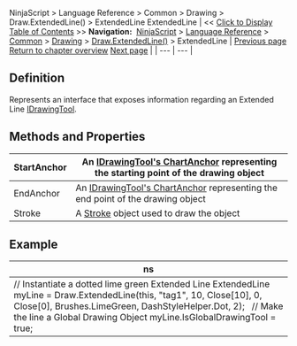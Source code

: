 ﻿
NinjaScript \> Language Reference \> Common \> Drawing \> Draw.ExtendedLine() \> ExtendedLine
ExtendedLine
| \<\< [Click to Display Table of Contents](extendedline.md) \>\> **Navigation:**     [NinjaScript](ninjascript-1.md) \> [Language Reference](language_reference_wip-1.md) \> [Common](common-1.md) \> [Drawing](drawing-1.md) \> [Draw.ExtendedLine()](draw_extendedline-1.md) \> ExtendedLine | [Previous page](draw_extendedline-1.md) [Return to chapter overview](draw_extendedline-1.md) [Next page](draw_fibonaccicircle-1.md) |
| --- | --- |
## Definition
Represents an interface that exposes information regarding an Extended Line [IDrawingTool](idrawingtool-1.md).
 
## Methods and Properties
| StartAnchor | An [IDrawingTool's ChartAnchor](idrawingtool-1.htm#chartanchor) representing the starting point of the drawing object |
| --- | --- |
| EndAnchor | An [IDrawingTool's ChartAnchor](idrawingtool-1.htm#chartanchor) representing the end point of the drawing object |
| Stroke | A [Stroke](stroke_class-1.md) object used to draw the object |
## 
## 
## Example
| ns |
| --- |
| // Instantiate a dotted lime green Extended Line ExtendedLine myLine \= Draw.ExtendedLine(this, "tag1", 10, Close\[10], 0, Close\[0], Brushes.LimeGreen, DashStyleHelper.Dot, 2);   // Make the line a Global Drawing Object myLine.IsGlobalDrawingTool \= true; |

